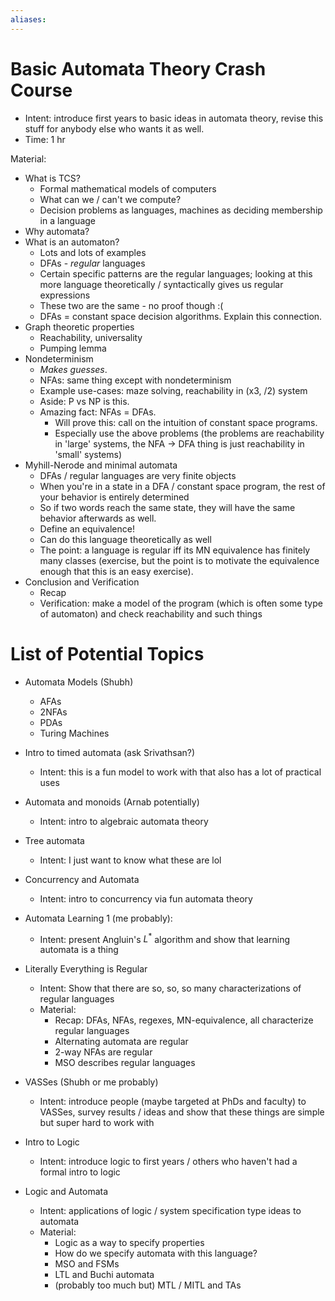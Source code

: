 ```yaml
---
aliases:
---
```

# Basic Automata Theory Crash Course

- Intent: introduce first years to basic ideas in automata theory, revise this stuff for anybody else who wants it as well.
- Time: 1 hr

Material:
- What is TCS?
	- Formal mathematical models of computers
	- What can we / can't we compute?
	- Decision problems as languages, machines as deciding membership in a language
- Why automata?
- What is an automaton?
	- Lots and lots of examples
	- DFAs - _regular_ languages
	- Certain specific patterns are the regular languages; looking at this more language theoretically / syntactically gives us regular expressions
	- These two are the same - no proof though :(
	- DFAs = constant space decision algorithms. Explain this connection.
- Graph theoretic properties
	- Reachability, universality
	- Pumping lemma
- Nondeterminism
	- _Makes guesses_.
	- NFAs: same thing except with nondeterminism
	- Example use-cases: maze solving, reachability in (x3, /2) system
	- Aside: P vs NP is this.
	- Amazing fact: NFAs = DFAs.
		- Will prove this: call on the intuition of constant space programs.
		- Especially use the above problems (the problems are reachability in 'large' systems, the NFA -> DFA thing is just reachability in 'small' systems)
- Myhill-Nerode and minimal automata
	- DFAs / regular languages are very finite objects
	- When you're in a state in a DFA / constant space program, the rest of your behavior is entirely determined
	- So if two words reach the same state, they will have the same behavior afterwards as well.
	- Define an equivalence!
	- Can do this language theoretically as well
	- The point: a language is regular iff its MN equivalence has finitely many classes (exercise, but the point is to motivate the equivalence enough that this is an easy exercise).
- Conclusion and Verification
	- Recap
	- Verification: make a model of the program (which is often some type of automaton) and check reachability and such things


# List of Potential Topics

- Automata Models (Shubh)
	- AFAs
	- 2NFAs
	- PDAs
	- Turing Machines
- Intro to timed automata (ask Srivathsan?)
	- Intent: this is a fun model to work with that also has a lot of practical uses
- Automata and monoids (Arnab potentially)
	- Intent: intro to algebraic automata theory
- Tree automata
	- Intent: I just want to know what these are lol
- Concurrency and Automata
	- Intent: intro to concurrency via fun automata theory
- Automata Learning 1 (me probably):
	- Intent: present Angluin's $L^{*}$ algorithm and show that learning automata is a thing
- Literally Everything is Regular
	- Intent: Show that there are so, so, so many characterizations of regular languages
	- Material:
		- Recap: DFAs, NFAs, regexes, MN-equivalence, all characterize regular languages
		- Alternating automata are regular
		- 2-way NFAs are regular
		- MSO describes regular languages
- VASSes (Shubh or me probably)
	- Intent: introduce people (maybe targeted at PhDs and faculty) to VASSes, survey results / ideas and show that these things are simple but super hard to work with

- Intro to Logic
	- Intent: introduce logic to first years / others who haven't had a formal intro to logic

- Logic and Automata
	- Intent: applications of logic / system specification type ideas to automata
	- Material:
		- Logic as a way to specify properties
		- How do we specify automata with this language?
		- MSO and FSMs
		- LTL and Buchi automata
		- (probably too much but) MTL / MITL and TAs